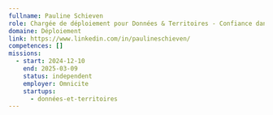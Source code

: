 ```yaml
---
fullname: Pauline Schieven
role: Chargée de déploiement pour Données & Territoires - Confiance dans la donnée (ANCT)
domaine: Déploiement
link: https://www.linkedin.com/in/paulineschieven/
competences: []
missions:
  - start: 2024-12-10
    end: 2025-03-09
    status: independent
    employer: Omnicite
    startups:
      - données-et-territoires
---
```

